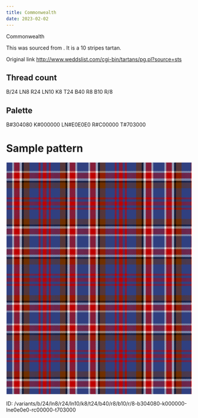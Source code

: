 ```yaml
---
title: Commonwealth
date: 2023-02-02
---
```

Commonwealth

This was sourced from <no value>.  It is a 10 stripes tartan.

Original link http://www.weddslist.com/cgi-bin/tartans/pg.pl?source=sts

## Thread count
B/24 LN8 R24 LN10 K8 T24 B40 R8 B10 R/8

## Palette
B#304080 K#000000 LN#E0E0E0 R#C00000 T#703000

# Sample pattern

![Tartan detail](tartan.png "B/24 LN8 R24 LN10 K8 T24 B40 R8 B10 R/8 tartan")

ID: /variants/b/24/ln8/r24/ln10/k8/t24/b40/r8/b10/r/8-b304080-k000000-lne0e0e0-rc00000-t703000